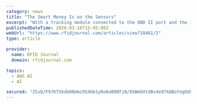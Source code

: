 ```yaml
---
category: news
title: "The Smart Money Is on the Sensors"
excerpt: "With a tracking module connected to the OBD II port and the integration of RFID readers, telematics use cases can be extended to identifying individual drivers and passengers through ID tag swipe. RFID technology allows businesses to, for example, keep ..."
publishedDateTime: 2020-03-16T15:45:00Z
webUrl: "https://www.rfidjournal.com/articles/view?18461/2"
type: article

provider:
  name: RFID Journal
  domain: rfidjournal.com

topics:
  - AWS AI
  - AI

secured: "ZSvQ/F97KTXkdb0NUmz9SXHA1yRo0aB9NTjN/8XWmO4tdBv4e97XABotUgOU0cCsEmLBmNsa9ABHZIZlftDhM95aL2gXXg2gLS6BInUL1FmTyRF3xXycsycWoyTIJXIxrRIfv/XBEaK2kQkkJLqVkZPHA5rG7zS2XfpbAVKmNCJ0ymGrSiQJlMKsTtUw0nTMbGSznPmUIM30kkRTqyITDtgs7Eve7fpABU/fv2BsmZBe/zC0VgSUYam3I1LSFO3mtt57Bl/Zj6W4enJbAvzUpSetcsRtmMSvmdbFtA3jZm5QIqLzzGT+L2zBK03VxqVc;9Snlb26FZ95wJY+5OYuLYQ=="
---
```


